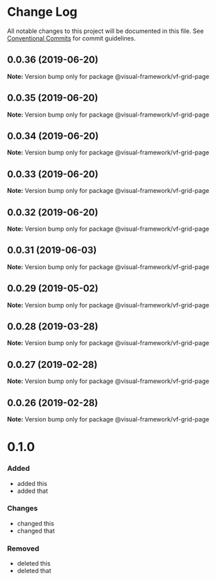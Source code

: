 # Change Log

All notable changes to this project will be documented in this file.
See [Conventional Commits](https://conventionalcommits.org) for commit guidelines.

## 0.0.36 (2019-06-20)

**Note:** Version bump only for package @visual-framework/vf-grid-page





## 0.0.35 (2019-06-20)

**Note:** Version bump only for package @visual-framework/vf-grid-page





## 0.0.34 (2019-06-20)

**Note:** Version bump only for package @visual-framework/vf-grid-page





## 0.0.33 (2019-06-20)

**Note:** Version bump only for package @visual-framework/vf-grid-page





## 0.0.32 (2019-06-20)

**Note:** Version bump only for package @visual-framework/vf-grid-page





## 0.0.31 (2019-06-03)

**Note:** Version bump only for package @visual-framework/vf-grid-page





## 0.0.29 (2019-05-02)

**Note:** Version bump only for package @visual-framework/vf-grid-page





## 0.0.28 (2019-03-28)

**Note:** Version bump only for package @visual-framework/vf-grid-page





## 0.0.27 (2019-02-28)

**Note:** Version bump only for package @visual-framework/vf-grid-page





## 0.0.26 (2019-02-28)

**Note:** Version bump only for package @visual-framework/vf-grid-page





# 0.1.0

### Added
- added this
- added that

### Changes

- changed this
- changed that

### Removed

- deleted this
- deleted that
